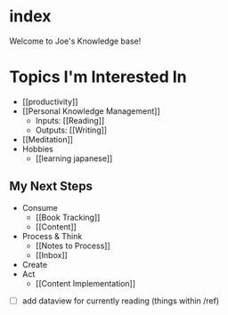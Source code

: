 # index

Welcome to Joe's Knowledge base!

# Topics I'm Interested In
- [[productivity]]
- [[Personal Knowledge Management]]
	- Inputs: [[Reading]]
	- Outputs: [[Writing]]
- [[Meditation]]
- Hobbies
	- [[learning japanese]]

## My Next Steps
- Consume
	- [[Book Tracking]]
	- [[Content]]
- Process & Think
	- [[Notes to Process]]
	- [[Inbox]]
- Create
- Act
	- [[Content Implementation]]

- [ ] add dataview for currently reading (things within /ref)